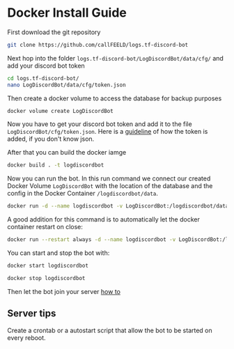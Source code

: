 # Docker Install Guide
First download the git repository
```bash
git clone https://github.com/callFEELD/logs.tf-discord-bot
```

Next hop into the folder `logs.tf-discord-bot/LogDiscordBot/data/cfg/` and add your discord bot token
```bash
cd logs.tf-discord-bot/
nano LogDiscordBot/data/cfg/token.json
```

Then create a docker volume to access the database for backup purposes
```bash
docker volume create LogDiscordBot
```

Now you have to get your discord bot token and add it to the file `LogDiscordBot/cfg/token.json`. Here is a [guideline](https://github.com/callFEELD/logs.tf-discord-bot/wiki/insert-the-token-to-the-token.json-file) of how the token is added, if you don't know json.


After that you can build the docker iamge
```bash
docker build . -t logdiscordbot
```

Now you can run the bot. In this run command we connect our created Docker Volume `LogDiscordBot` with the location of the database and the config in the Docker Container `/logdiscordbot/data`.
```bash
docker run -d --name logdiscordbot -v LogDiscordBot:/logdiscordbot/data logdiscordbot
```
A good addition for this command is to automatically let the docker container restart on close:
```bash
docker run --restart always -d --name logdiscordbot -v LogDiscordBot:/logdiscordbot/data logdiscordbot
```
You can start and stop the bot with:
```bash
docker start logdiscordbot
```
```bash
docker stop logdiscordbot
```


Then let the bot join your server [how to]( https://github.com/callFEELD/logs.tf-discord-bot/wiki/Let-the-Discord-Bot-join-your-server)

## Server tips
Create a crontab or a autostart script that allow the bot to be started on every reboot.